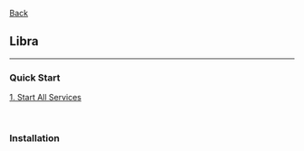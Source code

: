 [Back](../../README.md)

## Libra

<hr>

### Quick Start

[1. Start All Services](start_all_services.md)

&nbsp;

### Installation




